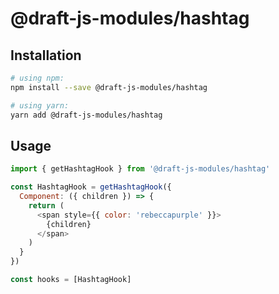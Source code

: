 # @draft-js-modules/hashtag

## Installation

```sh
# using npm:
npm install --save @draft-js-modules/hashtag

# using yarn:
yarn add @draft-js-modules/hashtag
```

## Usage

```js
import { getHashtagHook } from '@draft-js-modules/hashtag'

const HashtagHook = getHashtagHook({
  Component: ({ children }) => {
    return (
      <span style={{ color: 'rebeccapurple' }}>
        {children}
      </span>
    )
  }
})

const hooks = [HashtagHook]
```
